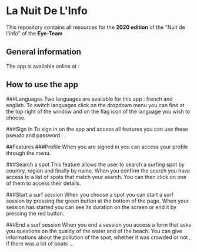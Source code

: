 # La Nuit De L'Info

This repository contains all resources for the **2020 edition** of the "Nuit de l'info" of the **Eye-Team**

## General information
The app is available online at : 

## How to use the app
###Languages
Two languages are available for this app : french and english. To switch languages click on the dropdown menu you can find at the top right of the window and on the flag icon of the language you wish to choose.

###Sign In
To sign in on the app and access all features you can use these pseudo and password : .

##Features
###Profile
When you are signed in you can access your profile through the menu.

###Search a spot
This feature allows the user to search a surfing spot by country, region and finally by name. When you confirm the search you have access to a list of spots that match your search.
You can then click on one of them to access their details.

###Start a surf session
When you choose a spot you can start a surf session by pressing the green button at the bottom of the page.
When your session has started you can see its duration on the screen or end it by pressing the red button.

###End a surf session
When you end a session you access a form that asks you questions on the quality of the water and of the beach. You can give informations about the pollution of the spot, whether it was crowded or not , if there was a lot of boats ... 
